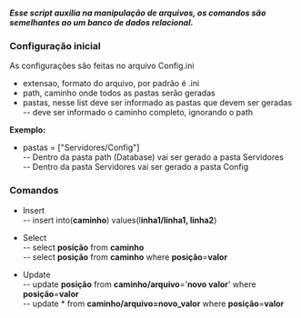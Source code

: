 ##### Esse script auxilia na manipulação de arquivos, os comandos são semelhantes ao um banco de dados relacional.

### Configuração inicial
As configurações são feitas no arquivo Config.ini
- extensao, formato do arquivo, por padrão é .ini
- path, caminho onde todos as pastas serão geradas
- pastas, nesse list deve ser informado as pastas que devem ser geradas<br>
-- deve ser informado o caminho completo, ignorando o path
 
**Exemplo:**
- pastas = ["Servidores/Config"]<br>
 -- Dentro da pasta path (Database) vai ser gerado a pasta Servidores<br>
 -- Dentro da pasta Servidores vai ser gerado a pasta Config<br>


### Comandos
- Insert<br>
 -- insert into(**caminho**) values(l**inha1/linha1, linha2**)<br>

- Select<br>
 -- select **posição** from **caminho**<br>
 -- select **posição** from **caminho** where **posição**=**valor**<br>

- Update<br>
 -- update **posição** from **caminho/arquivo**='**novo valor**' where **posição**=**valor**<br>
 -- update *  from **caminho/arquivo=novo_valor** where **posição**=**valor**<br>
